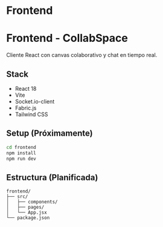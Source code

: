 # Frontend 
# Frontend - CollabSpace

Cliente React con canvas colaborativo y chat en tiempo real.

## Stack
- React 18
- Vite
- Socket.io-client
- Fabric.js
- Tailwind CSS

## Setup (Próximamente)
```bash
cd frontend
npm install
npm run dev
```

## Estructura (Planificada)
```
frontend/
├── src/
│   ├── components/
│   ├── pages/
│   └── App.jsx
└── package.json
```